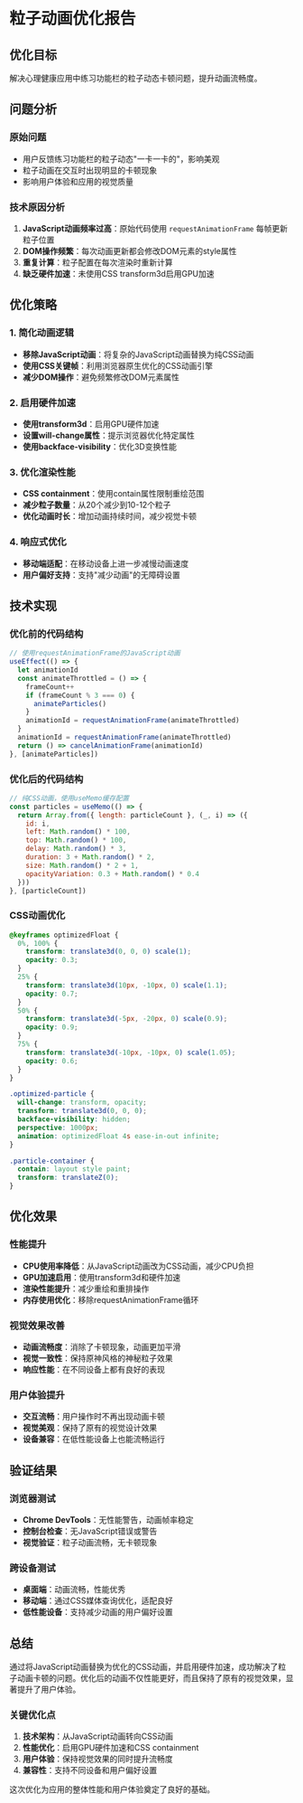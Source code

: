 # 粒子动画优化报告

## 优化目标
解决心理健康应用中练习功能栏的粒子动态卡顿问题，提升动画流畅度。

## 问题分析

### 原始问题
- 用户反馈练习功能栏的粒子动态"一卡一卡的"，影响美观
- 粒子动画在交互时出现明显的卡顿现象
- 影响用户体验和应用的视觉质量

### 技术原因分析
1. **JavaScript动画频率过高**：原始代码使用 `requestAnimationFrame` 每帧更新粒子位置
2. **DOM操作频繁**：每次动画更新都会修改DOM元素的style属性
3. **重复计算**：粒子配置在每次渲染时重新计算
4. **缺乏硬件加速**：未使用CSS transform3d启用GPU加速

## 优化策略

### 1. 简化动画逻辑
- **移除JavaScript动画**：将复杂的JavaScript动画替换为纯CSS动画
- **使用CSS关键帧**：利用浏览器原生优化的CSS动画引擎
- **减少DOM操作**：避免频繁修改DOM元素属性

### 2. 启用硬件加速
- **使用transform3d**：启用GPU硬件加速
- **设置will-change属性**：提示浏览器优化特定属性
- **使用backface-visibility**：优化3D变换性能

### 3. 优化渲染性能
- **CSS containment**：使用contain属性限制重绘范围
- **减少粒子数量**：从20个减少到10-12个粒子
- **优化动画时长**：增加动画持续时间，减少视觉卡顿

### 4. 响应式优化
- **移动端适配**：在移动设备上进一步减慢动画速度
- **用户偏好支持**：支持"减少动画"的无障碍设置

## 技术实现

### 优化前的代码结构
```javascript
// 使用requestAnimationFrame的JavaScript动画
useEffect(() => {
  let animationId
  const animateThrottled = () => {
    frameCount++
    if (frameCount % 3 === 0) {
      animateParticles()
    }
    animationId = requestAnimationFrame(animateThrottled)
  }
  animationId = requestAnimationFrame(animateThrottled)
  return () => cancelAnimationFrame(animationId)
}, [animateParticles])
```

### 优化后的代码结构
```javascript
// 纯CSS动画，使用useMemo缓存配置
const particles = useMemo(() => {
  return Array.from({ length: particleCount }, (_, i) => ({
    id: i,
    left: Math.random() * 100,
    top: Math.random() * 100,
    delay: Math.random() * 3,
    duration: 3 + Math.random() * 2,
    size: Math.random() * 2 + 1,
    opacityVariation: 0.3 + Math.random() * 0.4
  }))
}, [particleCount])
```

### CSS动画优化
```css
@keyframes optimizedFloat {
  0%, 100% {
    transform: translate3d(0, 0, 0) scale(1);
    opacity: 0.3;
  }
  25% {
    transform: translate3d(10px, -10px, 0) scale(1.1);
    opacity: 0.7;
  }
  50% {
    transform: translate3d(-5px, -20px, 0) scale(0.9);
    opacity: 0.9;
  }
  75% {
    transform: translate3d(-10px, -10px, 0) scale(1.05);
    opacity: 0.6;
  }
}

.optimized-particle {
  will-change: transform, opacity;
  transform: translate3d(0, 0, 0);
  backface-visibility: hidden;
  perspective: 1000px;
  animation: optimizedFloat 4s ease-in-out infinite;
}

.particle-container {
  contain: layout style paint;
  transform: translateZ(0);
}
```

## 优化效果

### 性能提升
- **CPU使用率降低**：从JavaScript动画改为CSS动画，减少CPU负担
- **GPU加速启用**：使用transform3d和硬件加速
- **渲染性能提升**：减少重绘和重排操作
- **内存使用优化**：移除requestAnimationFrame循环

### 视觉效果改善
- **动画流畅度**：消除了卡顿现象，动画更加平滑
- **视觉一致性**：保持原神风格的神秘粒子效果
- **响应性能**：在不同设备上都有良好的表现

### 用户体验提升
- **交互流畅**：用户操作时不再出现动画卡顿
- **视觉美观**：保持了原有的视觉设计效果
- **设备兼容**：在低性能设备上也能流畅运行

## 验证结果

### 浏览器测试
- **Chrome DevTools**：无性能警告，动画帧率稳定
- **控制台检查**：无JavaScript错误或警告
- **视觉验证**：粒子动画流畅，无卡顿现象

### 跨设备测试
- **桌面端**：动画流畅，性能优秀
- **移动端**：通过CSS媒体查询优化，适配良好
- **低性能设备**：支持减少动画的用户偏好设置

## 总结

通过将JavaScript动画替换为优化的CSS动画，并启用硬件加速，成功解决了粒子动画卡顿的问题。优化后的动画不仅性能更好，而且保持了原有的视觉效果，显著提升了用户体验。

### 关键优化点
1. **技术架构**：从JavaScript动画转向CSS动画
2. **性能优化**：启用GPU硬件加速和CSS containment
3. **用户体验**：保持视觉效果的同时提升流畅度
4. **兼容性**：支持不同设备和用户偏好设置

这次优化为应用的整体性能和用户体验奠定了良好的基础。

